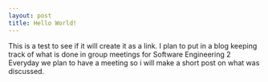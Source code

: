 ```yaml
---
layout: post
title: Hello World!
---
```


This is a test to see if it will create it as a link.
I plan to put in a blog keeping track of what is done in group meetings for Software Engineering 2
Everyday we plan to have a meeting so i will make a short post on what was discussed.
